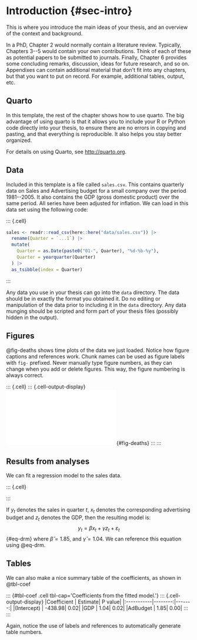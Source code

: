 # Introduction {#sec-intro}







This is where you introduce the main ideas of your thesis, and an overview of the context and background.

In a PhD, Chapter 2 would normally contain a literature review. Typically, Chapters 3--5 would contain your own contributions. Think of each of these as potential papers to be submitted to journals. Finally, Chapter 6 provides some concluding remarks, discussion, ideas for future research, and so on. Appendixes can contain additional material that don't fit into any chapters, but that you want to put on record. For example, additional tables, output, etc.

## Quarto

In this template, the rest of the chapter shows how to use quarto. The big advantage of using quarto is that it allows you to include your R or Python code directly into your thesis, to ensure there are no errors in copying and pasting, and that everything is reproducible. It also helps you stay better organized.

For details on using Quarto, see <http://quarto.org>.

## Data

Included in this template is a file called `sales.csv`. This contains quarterly data on Sales and Advertising budget for a small company over the period 1981--2005. It also contains the GDP (gross domestic product) over the same period. All series have been adjusted for inflation. We can load in this data set using the following code:



::: {.cell}

```{.r .cell-code}
sales <- readr::read_csv(here::here("data/sales.csv")) |>
  rename(Quarter = `...1`) |>
  mutate(
    Quarter = as.Date(paste0("01-", Quarter), "%d-%b-%y"),
    Quarter = yearquarter(Quarter)
  ) |>
  as_tsibble(index = Quarter)
```
:::



Any data you use in your thesis can go into the `data` directory. The data should be in exactly the format you obtained it. Do no editing or manipulation of the data prior to including it in the `data` directory. Any data munging should be scripted and form part of your thesis files (possibly hidden in the output).

## Figures

@fig-deaths shows time plots of the data we just loaded. Notice how figure captions and references work. Chunk names can be used as figure labels with `fig-` prefixed. Never manually type figure numbers, as they can change when you add or delete figures. This way, the figure numbering is always correct.



::: {.cell}
::: {.cell-output-display}
![Quarterly sales, advertising and GDP data.](01-chap1_files/figure-pdf/fig-deaths-1.pdf){#fig-deaths}
:::
:::



## Results from analyses

We can fit a regression model to the sales data.



::: {.cell}

:::



If $y_t$ denotes the sales in quarter $t$, $x_t$ denotes the corresponding advertising budget and $z_t$ denotes the GDP, then the resulting model is:
$$
  y_t = \beta x_t + \gamma z_t + \varepsilon_t
$$ {#eq-drm}
where
$\hat{\beta} = 1.85$,
and
$\hat{\gamma} = 1.04$.
We can reference this equation using @eq-drm.

## Tables

We can also make a nice summary table of the coefficients, as shown in @tbl-coef



::: {#tbl-coef .cell tbl-cap='Coefficients from the fitted model.'}
::: {.cell-output-display}
|Coefficient | Estimate| P value|
|:-----------|--------:|-------:|
|(Intercept) |  -438.98|    0.02|
|GDP         |     1.04|    0.02|
|AdBudget    |     1.85|    0.00|
:::
:::



Again, notice the use of labels and references to automatically generate table numbers.

